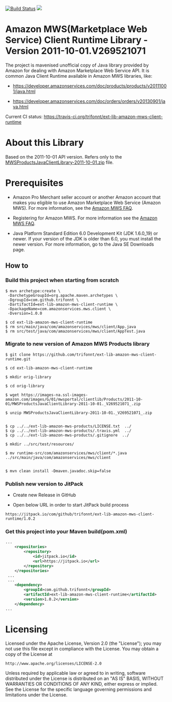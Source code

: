 [![Build Status](https://travis-ci.org/trifonnt/ext-lib-amazon-mws-client-runtime.png?branch=master)](https://travis-ci.org/trifonnt/ext-lib-amazon-mws-client-runtime)
[![](https://jitpack.io/v/trifonnt/ext-lib-amazon-mws-client-runtime.svg)](https://jitpack.io/#trifonnt/ext-lib-amazon-mws-client-runtime)


Amazon MWS(Marketplace Web Service) Client Runtime Library - Version 2011-10-01.V269521071
=============================================================================== 
The project is mavenised unofficial copy of Java library provided by Amazon for dealing with Amazon Marketplace Web Service API.
It is common Java Client Runtime available in Amazon MWS libraries, like:

 - https://developer.amazonservices.com/doc/products/products/v20111001/java.html

 - https://developer.amazonservices.com/doc/orders/orders/v20130901/java.html


Current CI status: https://travis-ci.org/trifonnt/ext-lib-amazon-mws-client-runtime


About this Library
=============================================================================== 

Based on the 2011-10-01 API version.
Refers only to the [MWSProductsJavaClientLibrary-2011-10-01.zip](https://images-na.ssl-images-amazon.com/images/G/01/mwsportal/clientlib/Products/2011-10-01/MWSProductsJavaClientLibrary-2011-10-01._V269521071_.zip) file.


Prerequisites
=============================================================================== 

- Amazon Pro Merchant seller account or another Amazon account that makes you eligible to use Amazon Marketplace Web Service (Amazon MWS). For more information, see the [Amazon MWS FAQ](https://developer.amazonservices.com/gp/mws/faq.html).

- Registering for Amazon MWS. For more information see the [Amazon MWS FAQ](https://developer.amazonservices.com/gp/mws/faq.html).

- Java Platform Standard Edition 6.0 Development Kit (JDK 1.6.0_19) or newer. If your version of the JDK is older than 6.0, you must install the newer version. For more information, go to the Java SE Downloads page. 


## How to

### Build this project when starting from scratch
```shell
$ mvn archetype:create \
 -DarchetypeGroupId=org.apache.maven.archetypes \
 -DgroupId=com.github.trifonnt \
 -DartifactId=ext-lib-amazon-mws-client-runtime \
 -DpackageName=com.amazonservices.mws.client \
 -Dversion=1.0.0

$ cd ext-lib-amazon-mws-client-runtime
$ rm src/main/java/com/amazonservices/mws/client/App.java
$ rm src/test/java/com/amazonservices/mws/client/AppTest.java
```

### Migrate to new version of Amazon MWS Products library
```shell
$ git clone https://github.com/trifonnt/ext-lib-amazon-mws-client-runtime.git

$ cd ext-lib-amazon-mws-client-runtime

$ mkdir orig-library

$ cd orig-library

$ wget https://images-na.ssl-images-amazon.com/images/G/01/mwsportal/clientlib/Products/2011-10-01/MWSProductsJavaClientLibrary-2011-10-01._V269521071_.zip

$ unzip MWSProductsJavaClientLibrary-2011-10-01._V269521071_.zip


$ cp ../../ext-lib-amazon-mws-products/LICENSE.txt  ../
$ cp ../../ext-lib-amazon-mws-products/.travis.yml  ../
$ cp ../../ext-lib-amazon-mws-products/.gitignore  ../

$ mkdir ../src/test/resources/

$ mv runtime-src/com/amazonservices/mws/client/*.java ../src/main/java/com/amazonservices/mws/client


$ mvn clean install -Dmaven.javadoc.skip=false
```

### Publish new version to JitPack

 - Create new Release in GitHub

 - Open below URL in order to start JitPack build process

```shell
https://jitpack.io/com/github/trifonnt/ext-lib-amazon-mws-client-runtime/1.0.2
```

### Get this project into your Maven build(pom.xml)
```xml
...
	<repositories>
		<repository>
		    <id>jitpack.io</id>
		    <url>https://jitpack.io</url>
		</repository>
	</repositories>
 ...
 ...
 	<dependency>
	    <groupId>com.github.trifonnt</groupId>
	    <artifactId>ext-lib-amazon-mws-client-runtime</artifactId>
	    <version>1.0.2</version>
	</dependency>
...
```

Licensing
=============================================================================== 

Licensed under the Apache License, Version 2.0 (the "License");
you may not use this file except in compliance with the License.
You may obtain a copy of the License at

    http://www.apache.org/licenses/LICENSE-2.0

Unless required by applicable law or agreed to in writing, software
distributed under the License is distributed on an "AS IS" BASIS,
WITHOUT WARRANTIES OR CONDITIONS OF ANY KIND, either express or implied.
See the License for the specific language governing permissions and
limitations under the License.
